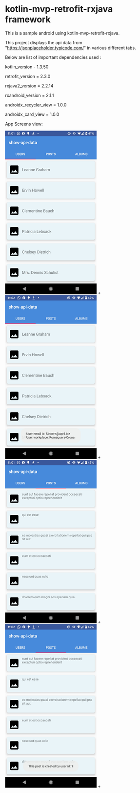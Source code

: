 # kotlin-mvp-retrofit-rxjava framework

This is a sample android using kotlin-mvp-retrofit-rxjava.

This project displays the api data from "https://jsonplaceholder.typicode.com/" in various different tabs.

Below are list of important dependencies used :
 
kotlin_version - 1.3.50 

retrofit_version = 2.3.0 

rxjava2_version = 2.2.14 

rxandroid_version = 2.1.1 

androidx_recycler_view = 1.0.0

androidx_card_view = 1.0.0

App Screens view:

<img alt="Logo" src="images/1.jpg" width="300" /> +
<img alt="Logo" src="images/2.jpg" width="300" /> +
<img alt="Logo" src="images/3.jpg" width="300" /> +
<img alt="Logo" src="images/4.jpg" width="300" /> +